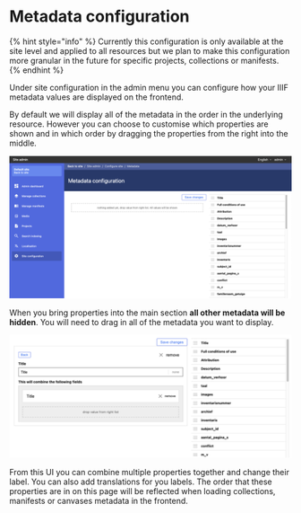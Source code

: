 # Metadata configuration

{% hint style="info" %}
Currently this configuration is only available at the site level and applied to all resources but we plan to make this configuration more granular in the future for specific projects, collections or manifests.
{% endhint %}

Under site configuration in the admin menu you can configure how your IIIF metadata values are displayed on the frontend. 

By default we will display all of the metadata in the order in the underlying resource. However you can choose to customise which properties are shown and in which order by dragging the properties from the right into the middle.

![](../../.gitbook/assets/screenshot-2021-05-07-at-18.19.25.png)

When you bring properties into the main section **all other metadata will be hidden**. You will need to drag in all of the metadata you want to display. 

![](../../.gitbook/assets/screenshot-2021-05-07-at-18.20.56.png)

From this UI you can combine multiple properties together and change their label. You can also add translations for you labels. The order that these properties are in on this page will be reflected when loading collections, manifests or canvases metadata in the frontend.

